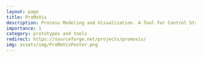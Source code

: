 ```yaml
---
layout: page
title: ProMoVis
description: Process Modeling and Visualization. A Tool for Control Structure Selection in Interconnected Processes 
importance: 1
category: prototypes and tools
redirect: https://sourceforge.net/projects/promovis/
img: assets/img/ProMoVisPoster.png
---
```

